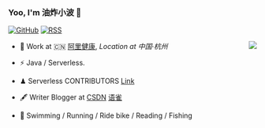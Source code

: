 ### Yoo, I'm 油炸小波 👋

[![GitHub](https://img.shields.io/badge/dynamic/json?logo=github&label=GitHub&labelColor=495867&color=495867&query=%24.data.totalSubs&url=https%3A%2F%2Fapi.spencerwoo.com%2Fsubstats%2F%3Fsource%3Dgithub%26queryKey%3Dhayschan&style=flat-square)](https://github.com/Herbbbb)
[![RSS](https://img.shields.io/badge/dynamic/json?logo=rss&logoColor=white&label=RSS&labelColor=95B8D1&color=95B8D1&query=%24.data.totalSubs&url=https%3A%2F%2Fapi.spencerwoo.com%2Fsubstats%2F%3Fsource%3Dfeedly%257Cinoreader%257CfeedsPub%26queryKey%3Dhttps://haysc.tech/feed.xml&style=flat-square)](https://www.yuque.com/xiankanpengyouquandisitiaodongtai)

<img align="right" src="https://github-readme-stats.vercel.app/api?username=Herbbbb&show_icons=true&icon_color=CE1D2D&text_color=718096&bg_color=ffffff&hide_title=true" /> 

- 🍻 Work at 🇨🇳 [阿里健康](https://www.alihealth.cn/), _Location at 中国·杭州_

- ⚡ Java / Serverless.

- ♟ Serverless CONTRIBUTORS [Link](https://github.com/Serverless-Devs/Serverless-Devs/blob/master/CONTRIBUTORS.md)

- 🖋 Writer Blogger at [CSDN](https://blog.csdn.net/weixin_38964895) [语雀](https://www.yuque.com/xiankanpengyouquandisitiaodongtai)

- 🏃 Swimming / Running / Ride bike / Reading / Fishing
